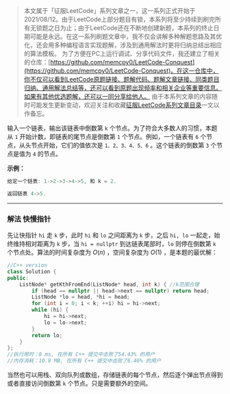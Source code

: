 > 本文属于「征服LeetCode」系列文章之一，这一系列正式开始于2021/08/12。由于LeetCode上部分题目有锁，本系列将至少持续到刷完所有无锁题之日为止；由于LeetCode还在不断地创建新题，本系列的终止日期可能是永远。在这一系列刷题文章中，我不仅会讲解多种解题思路及其优化，还会用多种编程语言实现题解，涉及到通用解法时更将归纳总结出相应的算法模板。
> <b></b>
> 为了方便在PC上运行调试、分享代码文件，我还建立了相关的仓库：[https://github.com/memcpy0/LeetCode-Conquest](https://github.com/memcpy0/LeetCode-Conquest)。在这一仓库中，你不仅可以看到LeetCode原题链接、题解代码、题解文章链接、同类题目归纳、通用解法总结等，还可以看到原题出现频率和相关企业等重要信息。如果有其他优选题解，还可以一同分享给他人。
> <b></b>
> 由于本系列文章的内容随时可能发生更新变动，欢迎关注和收藏[征服LeetCode系列文章目录](https://memcpy0.blog.csdn.net/article/details/119656559)一文以作备忘。

输入一个链表，输出该链表中倒数第 `k` 个节点。为了符合大多数人的习惯，本题从 `1` 开始计数，即链表的尾节点是倒数第 `1` 个节点。例如，一个链表有 `6` 个节点，从头节点开始，它们的值依次是 `1、2、3、4、5、6` 。这个链表的倒数第 `3` 个节点是值为 `4` 的节点。

 

**示例：**

```swift
给定一个链表: 1->2->3->4->5, 和 k = 2.

返回链表 4->5.
```
---
### 解法 快慢指针
先让快指针 `hi` 走 `k` 步，此时 `hi` 和 `lo` 之间距离为 `k` 步，之后 `hi, lo` 一起走，始终维持相对距离为 `k` 步，当 `hi = nullptr` 到达链表尾部时，`lo` 则停在倒数第 `k` 个节点处。算法的时间复杂度为 $O(n)$ ，空间复杂度为 $O(1)$ ，是本题的最优解：
```cpp
//C++ version
class Solution {
public:
    ListNode* getKthFromEnd(ListNode* head, int k) { //k范围合理
        if (head == nullptr || head->next == nullptr) return head;
        ListNode *lo = head, *hi = head;
        for (int i = 0; i < k; ++i) hi = hi->next;
        while (hi) {
            hi = hi->next;
            lo = lo->next;
        }
        return lo;
    }
};
//执行用时：8 ms, 在所有 C++ 提交中击败了54.43% 的用户
//内存消耗：10.8 MB, 在所有 C++ 提交中击败了6.46% 的用户
```
当然也可以用栈、双向队列或数组，存储链表的每个节点，然后逐个弹出节点得到或者直接访问倒数第 `k` 个节点。只是需要额外的空间。
